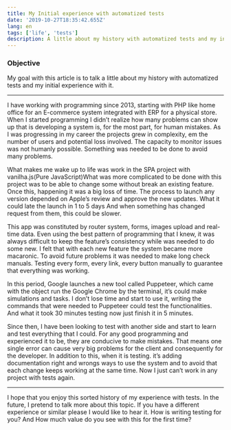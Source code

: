 ```yaml
---
title: My Initial experience with automatized tests
date: '2019-10-27T18:35:42.655Z'
lang: en
tags: ['life', 'tests']
description: A little about my history with automatized tests and my initial experience with it.
---
```


### Objective

My goal with this article is to talk a little about my history with automatized tests and my initial experience with it.

---

I have working with programming since 2013, starting with PHP like home office for an E-commerce system integrated with ERP for a physical store. When I started programming I didn’t realize how many problems can show up that is developing a system is, for the most part, for human mistakes. As I was progressing in my career the projects grew in complexity, em the number of users and potential loss involved. The capacity to monitor issues was not humanly possible. Something was needed to be done to avoid many problems.

What makes me wake up to life was work in the SPA project with vanilha.js(Pure JavaScript)What was more complicated to be done with this project was to be able to change some without break an existing feature. Once this, happening it was a big loss of time. The process to launch any version depended on Apple’s review and approve the new updates. What it could late the launch in 1 to 5 days And when something has changed request from them, this could be slower.

This app was constituted by router system, forms, images upload and real-time data. Even using the best pattern of programming that I knew, it was always difficult to keep the feature’s consistency while was needed to do some new. I felt that with each new feature the system became more macaronic. To avoid future problems it was needed to make long check manuals. Testing every form, every link, every button manually to guarantee that everything was working.

In this period, Google launches a new tool called Puppeteer, which came with the object run the Google Chrome by the terminal, it’s could make simulations and tasks. I don’t lose time and start to use it, writing the commands that were needed to Puppeteer could test the functionalities. And what it took 30 minutes testing now just finish it in 5 minutes.

Since then, I have been looking to test with another side and start to learn and test everything that I could. For any good programming and experienced it to be, they are conducive to make mistakes. That means one single error can cause very big problems for the client and consequently for the developer. In addition to this, when it is testing. it’s adding documentation right and wrongs ways to use the system and to avoid that each change keeps working at the same time. Now I just can’t work in any project with tests again.

---

I hope that you enjoy this sorted history of my experience with tests. In the future, I pretend to talk more about this topic. If you have a different experience or similar please I would like to hear it. How is writing testing for you? And How much value do you see with this for the first time?


